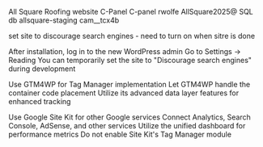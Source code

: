 All Square Roofing website C-Panel
C-panel
rwolfe AllSquare2025@
SQL db
allsquare-staging
cam__tcx4b

set site to discourage search engines - need to turn on when sitre is done

After installation, log in to the new WordPress admin
Go to Settings → Reading
You can temporarily set the site to "Discourage search engines" during development

Use GTM4WP for Tag Manager implementation
Let GTM4WP handle the container code placement
Utilize its advanced data layer features for enhanced tracking

Use Google Site Kit for other Google services
Connect Analytics, Search Console, AdSense, and other services
Utilize the unified dashboard for performance metrics
Do not enable Site Kit's Tag Manager module

